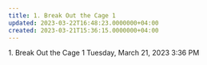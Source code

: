 ```yaml
---
title: 1. Break Out the Cage 1
updated: 2023-03-22T16:48:23.0000000+04:00
created: 2023-03-21T15:36:15.0000000+04:00
---
```


1\. Break Out the Cage 1
Tuesday, March 21, 2023
3:36 PM
